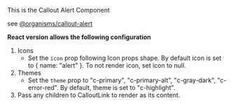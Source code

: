 This is the Callout Alert Component

see [@organisms/callout-alert](https://mayflower.digital.mass.gov/patternlab/?p=organisms-callout-alert&view=c)

**React version allows the following configuration**
1. Icons
    - Set the `icon` prop following Icon props shape. By default icon is set to { name: "alert" }. To not render icon, set icon to null.
1. Themes
    - Set the `theme` prop to "c-primary", "c-primary-alt", "c-gray-dark", "c-error-red". By default, theme is set to "c-highlight".
1. Pass any children to CalloutLink to render as its content.
